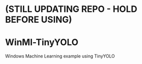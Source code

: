 # (STILL UPDATING REPO - HOLD BEFORE USING)

# WinMl-TinyYOLO
Windows Machine Learning example using TinyYOLO
